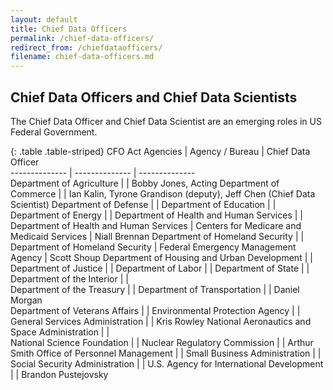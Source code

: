```yaml
---
layout: default
title: Chief Data Officers 
permalink: /chief-data-officers/
redirect_from: /chiefdataofficers/
filename: chief-data-officers.md
---
```


Chief Data Officers and Chief Data Scientists
-----------------------------
The Chief Data Officer and Chief Data Scientist are an emerging roles in US Federal Government.



{: .table .table-striped}
CFO Act Agencies                                |  Agency / Bureau                            |  Chief Data Officer             
--------------                                  | --------------                              | --------------                  
Department of Agriculture                       |                                             | Bobby Jones, Acting
Department of Commerce                          |                                             | Ian Kalin, Tyrone Grandison (deputy), Jeff Chen (Chief Data Scientist)
Department of Defense                           |                                             |
Department of Education                         |                                             |
Department of Energy                            |                                             | 
Department of Health and Human Services         |                                             |
Department of Health and Human Services         | Centers for Medicare and Medicaid Services  | Niall Brennan
Department of Homeland Security                 |                                             |
Department of Homeland Security                 | Federal Emergency Management Agency         | Scott Shoup
Department of Housing and Urban Development     |                                             |
Department of Justice                           |                                             |
Department of Labor                             |                                             |
Department of State                             |                                             |
Department of the Interior                      |                                             |                
Department of the Treasury                      |                                             |
Department of Transportation                    |                                             | Daniel Morgan                  
Department of Veterans Affairs                  |                                             |
Environmental Protection Agency                 |                                             |
General Services Administration                 |                                             | Kris Rowley
National Aeronautics and Space Administration   |                                             |               
National Science Foundation                     |                                             |
Nuclear Regulatory Commission                   |                                             | Arthur Smith
Office of Personnel Management                  |                                             |
Small Business Administration                   |                                             |
Social Security Administration                  |                                             |
U.S. Agency for International Development       |                                             | Brandon Pustejovsky 
